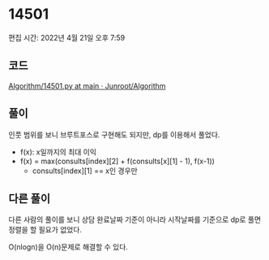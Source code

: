 # 14501

편집 시간: 2022년 4월 21일 오후 7:59

## 코드

[Algorithm/14501.py at main · Junroot/Algorithm](https://github.com/Junroot/Algorithm/blob/main/baekjoon/14501.py)

## 풀이

인풋 범위를 보니 브루트포스로 구현해도 되지만, dp를 이용해서 풀었다. 

- f(x): x일까지의 최대 이익
- f(x) = max(consults[index][2] + f(consults[x][1] - 1), f(x-1))
    - consults[index][1] == x인 경우만

## 다른 풀이

다른 사람의 풀이를 보니 상담 완료날짜 기준이 아니라 시작날짜를 기준으로 dp로 풀면 정렬을 할 필요가  없었다.

 O(nlogn)을 O(n)문제로 해결할 수 있다.